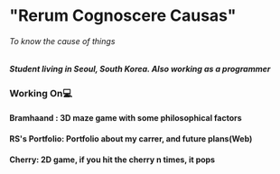 <h1> "Rerum Cognoscere Causas"</h1>
<h6>To know the cause of things</h6>
<p></p> 
<h5> Student living in Seoul, South Korea. Also working as a programmer </h5>
<h3>Working On💻</h3>

<h4>Bramhaand : 3D maze game with some philosophical factors</h4>
<h4>RS's Portfolio: Portfolio about my carrer, and future plans(Web)</h4>
<h4>Cherry: 2D game, if you hit the cherry n times, it pops</h4>

